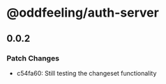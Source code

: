 # @oddfeeling/auth-server

## 0.0.2

### Patch Changes

- c54fa60: Still testing the changeset functionality
